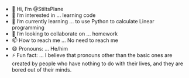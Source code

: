 - 👋 Hi, I’m @StiltsPlane
- 👀 I’m interested in ... learning code 
- 🌱 I’m currently learning ... to use Python to calculate Linear programming 
- 💞️ I’m looking to collaborate on ... homework 
- 📫 How to reach me ... No need to reach me
- 😄 Pronouns: ... He/him
- ⚡ Fun fact: ... I believe that pronouns other than the basic ones are created by people who have nothing to do with their lives, and they are bored out of their minds. 

<!---
StiltsPlane/StiltsPlane is a ✨ special ✨ repository because its `README.md` (this file) appears on your GitHub profile.
You can click the Preview link to take a look at your changes.
--->
